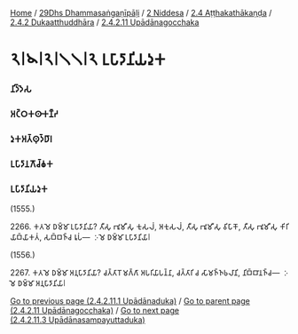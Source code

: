
[Home](/) / [29Dhs Dhammasaṅgaṇīpāḷi](/tipitaka/29Dhs.md) / [2 Niddesa](/tipitaka/29Dhs/2.md) / [2.4 Aṭṭhakathākaṇḍa](/tipitaka/29Dhs/2/2.4.md) / [2.4.2 Dukaatthuddhāra](/tipitaka/29Dhs/2/2.4/2.4.2.md) / [2.4.2.11 Upādānagocchaka](/tipitaka/29Dhs/2/2.4/2.4.2/2.4.2.11.md)

# 𑁨𑁇𑁪𑁇𑁨𑁇𑁧𑁧𑁇𑁨 𑀉𑀧𑀸𑀤𑀸𑀦𑀺𑀬𑀤𑀼𑀓

### 𑀦𑀺𑀤𑁆𑀤𑁂𑀲

### 𑀅𑀝𑁆𑀞𑀓𑀣𑀸𑀓𑀡𑁆𑀟

### 𑀤𑀼𑀓𑀅𑀢𑁆𑀣𑀼𑀤𑁆𑀥𑀸𑀭

### 𑀉𑀧𑀸𑀤𑀸𑀦𑀕𑁄𑀘𑁆𑀙𑀓

### 𑀉𑀧𑀸𑀤𑀸𑀦𑀺𑀬𑀤𑀼𑀓

(1555.)

2266\. 𑀓𑀢𑀫𑁂 𑀥𑀫𑁆𑀫𑀸 𑀉𑀧𑀸𑀤𑀸𑀦𑀺𑀬𑀸? 𑀢𑀻𑀲𑀼 𑀪𑀽𑀫𑀻𑀲𑀼 𑀓𑀼𑀲𑀮𑀁, 𑀅𑀓𑀼𑀲𑀮𑀁, 𑀢𑀻𑀲𑀼 𑀪𑀽𑀫𑀻𑀲𑀼 𑀯𑀺𑀧𑀸𑀓𑁄, 𑀢𑀻𑀲𑀼 𑀪𑀽𑀫𑀻𑀲𑀼 𑀓𑀺𑀭𑀺𑀬𑀸𑀩𑁆𑀬𑀸𑀓𑀢𑀁, 𑀲𑀩𑁆𑀩𑀜𑁆𑀘 𑀭𑀽𑀧𑀁—  𑀇𑀫𑁂 𑀥𑀫𑁆𑀫𑀸 𑀉𑀧𑀸𑀤𑀸𑀦𑀺𑀬𑀸𑁇

(1556.)

2267\. 𑀓𑀢𑀫𑁂 𑀥𑀫𑁆𑀫𑀸 𑀅𑀦𑀼𑀧𑀸𑀤𑀸𑀦𑀺𑀬𑀸? 𑀘𑀢𑁆𑀢𑀸𑀭𑁄 𑀫𑀕𑁆𑀕𑀸 𑀅𑀧𑀭𑀺𑀬𑀸𑀧𑀦𑁆𑀦𑀸, 𑀘𑀢𑁆𑀢𑀸𑀭𑀺 𑀘 𑀲𑀸𑀫𑀜𑁆𑀜𑀨𑀮𑀸𑀦𑀺, 𑀦𑀺𑀩𑁆𑀩𑀸𑀦𑀜𑁆𑀘—  𑀇𑀫𑁂 𑀥𑀫𑁆𑀫𑀸 𑀅𑀦𑀼𑀧𑀸𑀤𑀸𑀦𑀺𑀬𑀸𑁇

[Go to previous page (2.4.2.11.1 Upādānaduka)](/tipitaka/29Dhs/2/2.4/2.4.2/2.4.2.11/2.4.2.11.1.md) / [Go to parent page (2.4.2.11 Upādānagocchaka)](/tipitaka/29Dhs/2/2.4/2.4.2/2.4.2.11.md) / [Go to next page (2.4.2.11.3 Upādānasampayuttaduka)](/tipitaka/29Dhs/2/2.4/2.4.2/2.4.2.11/2.4.2.11.3.md)


